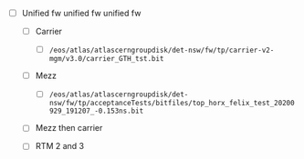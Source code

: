 - [ ] Unified fw unified fw unified fw
  - [ ] Carrier
    - [ ] `/eos/atlas/atlascerngroupdisk/det-nsw/fw/tp/carrier-v2-mgm/v3.0/carrier_GTH_tst.bit`
  - [ ] Mezz
    - [ ] `/eos/atlas/atlascerngroupdisk/det-nsw/fw/tp/acceptanceTests/bitfiles/top_horx_felix_test_20200929_191207_-0.153ns.bit`
  - [ ] Mezz then carrier
  - [ ] RTM 2 and 3
  
